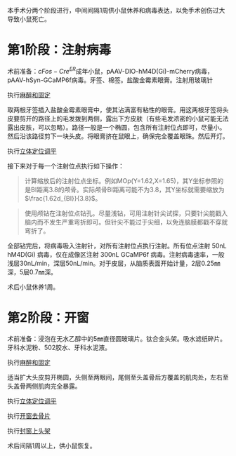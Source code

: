 本手术分两个阶段进行，中间间隔1周供小鼠休养和病毒表达，以免手术创伤过大导致小鼠死亡。
# 第1阶段：注射病毒
术前准备：$cFos-Cre^{ER}$成年小鼠，pAAV-DIO-hM4D(Gi)-mCherry病毒，pAAV-hSyn-GCaMP6f病毒。牙签、棉签。盐酸金霉素眼膏。注射用玻璃针

执行[麻醉和固定](麻醉和固定.md)

取两根牙签插入盐酸金霉素眼膏中，使其沾满富有粘性的眼膏。用这两根牙签将头皮要剪开的路径上的毛发拨到两侧，露出下方皮肤（有些毛发浓密的小鼠可能无法露出皮肤，可以忽略）。路径一般是一个椭圆，包含所有注射位点即可，尽量小。然后沿该路径剪下一块头皮。将眼膏挤在鼠眼上，确保完全覆盖眼珠。然后开灯。

执行[立体定位调平](立体定位调平.md)

接下来对于每一个注射位点执行如下操作：

>计算缩放后的注射位点坐标。例如MOp(Y=1.62,X=1.65)，其Y坐标参照的是BI距离3.8的颅骨。实际颅骨BI距离可能不为3.8，其Y坐标就需要缩放为$\frac{1.62d_{BI}}{3.8}$。

>使用颅钻在注射位点钻孔。尽量浅钻，可用注射针尖试探，只要针尖能戳入脑内而不发生严重弯折即可。但针尖不能过于尖细，以免连脑膜都戳不穿就弯折了。

全部钻完后，将病毒吸入注射针，对所有注射位点执行注射。所有位点注射 50nL hM4D(Gi) 病毒，仅在成像区注射 300nL GCaMP6f 病毒。注射病毒速率，一般浅层30nL/min，深层50nL/min。对于皮层，从脑质表面开始计量，2层0.25㎜深，5层0.7㎜深。

术后小鼠休养1周。

# 第2阶段：开窗
术前准备：浸泡在无水乙醇中的5㎜直径圆玻璃片。钛合金头架。吸水滤纸碎片。牙科水泥粉、502胶水、牙科水泥液。

执行[麻醉和固定](麻醉和固定.md)

适当扩大头皮剪开椭圆，头侧至两眼间，尾侧至头盖骨后方覆盖的肌肉处，左右至头盖骨两侧肌肉完全暴露。

执行[立体定位调平](立体定位调平.md)

执行[开窗去骨片](开窗去骨片.md)

执行[封窗上头架](封窗上头架.md)

术后间隔1周以上，供小鼠恢复。